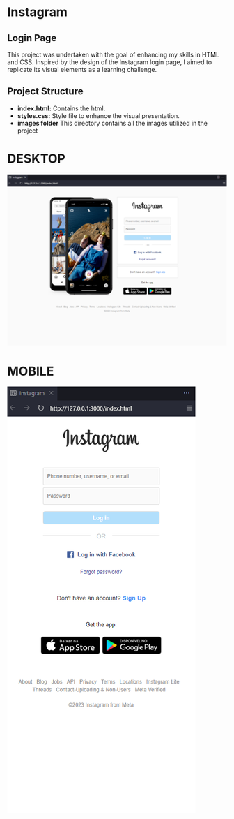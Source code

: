 # Instagram
## Login Page

This project was undertaken with the goal of enhancing my skills in HTML and CSS. Inspired by the design of the Instagram login page, I aimed to replicate its visual elements as a learning challenge.

## Project Structure
- **index.html:** Contains the html.
- **styles.css:** Style file to enhance the visual presentation.
- **images folder** This directory contains all the images utilized in the project
  

# DESKTOP
![Web Photo](loginPageDesktop.png)
<BR>
# MOBILE
![Web Photo](loginPageMobile.png)
